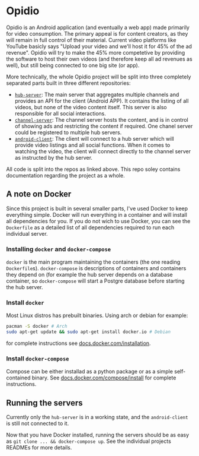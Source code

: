 # Opidio


Opidio is an Android application (and eventually a web app) made primarily for video consumption. The primary appeal is for content creators, as they will remain in full control of their material. Current video platforms like YouTube basicly says "Upload your video and we'll host it for 45% of the ad revenue". Opidio will try to make the 45% more competetive by providing the software to host their own videos (and therefore keep all ad revenues as well), but still being connected to one big site (or app).

More technically, the whole Opidio project will be split into three completely separated parts built in three different repositories:

- [`hub-server`](https://github.com/opidio/hub-server): The main server that aggregates multiple channels and provides an API for the client (Android APP). It contains the listing of all videos, but none of the video content itself. This server is also responsible for all social interactions.
- [`channel-server`](https://github.com/opidio/channel-server): The channel server hosts the content, and is in control of showing ads and restricting the content if required. One chanel server could be registered to multiple hub servers.
- [`android-client`](https://github.com/opidio/android-client): The client will connect to a hub server which will provide video listings and all social functions. When it comes to watching the video, the client will connect directly to the channel server as instructed by the hub server.

All code is split into the repos as linked above. This repo soley contains documentation regarding the project as a whole.

## A note on Docker
Since this project is built in several smaller parts, I've used Docker to keep everything simple. Docker will run everything in a container and will install all dependencies for you. If you do not wich to use Docker, you can see the `Dockerfile` as a detailed list of all dependencies required to run each individual server.

### Installing `docker` and `docker-compose`
`docker` is the main program maintaining the containers (the one reading `Dockerfile`s). `docker-compose` is descriptions of containers and containers they depend on (for example the hub server depends on a database container, so `docker-compose` will start a Postgre database before starting the hub server.

### Install `docker`
Most Linux distros has prebuilt binaries. Using arch or debian for example:
```bash
pacman -S docker # Arch
sudo apt-get update && sudo apt-get install docker.io # Debian
```
for complete instructions see [docs.docker.com/installation](https://docs.docker.com/installation/).

### Install `docker-compose`
Compose can be either installad as a python package or as a simple self-contained binary. See
[docs.docker.com/compose/install](http://docs.docker.com/compose/install/) for complete instructions.

## Running the servers
Currently only the `hub-server` is in a working state, and the `android-client` is still not connected to it.

Now that you have Docker installed, running the servers should be as easy as `git clone ... && docker-compose up`. See the individual projects READMEs for more details.